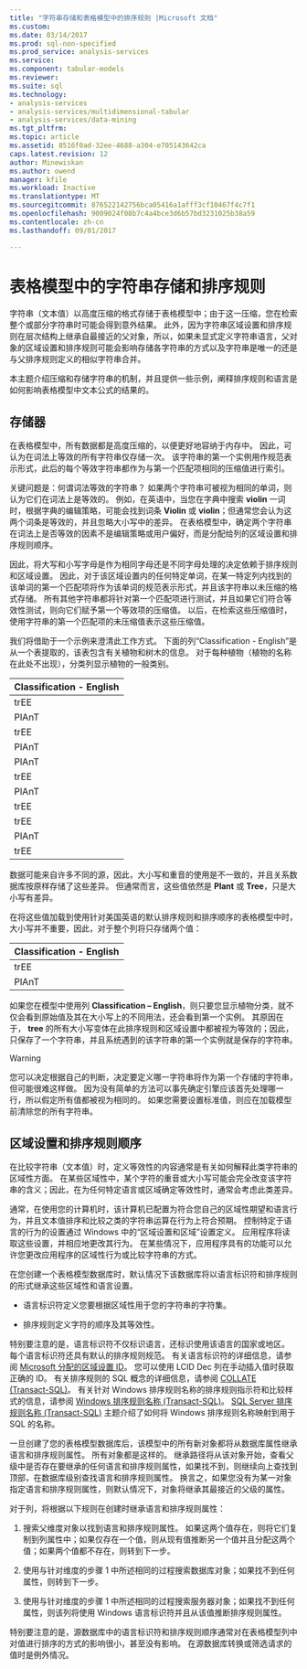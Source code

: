 ```yaml
---
title: "字符串存储和表格模型中的排序规则 |Microsoft 文档"
ms.custom: 
ms.date: 03/14/2017
ms.prod: sql-non-specified
ms.prod_service: analysis-services
ms.service: 
ms.component: tabular-models
ms.reviewer: 
ms.suite: sql
ms.technology:
- analysis-services
- analysis-services/multidimensional-tabular
- analysis-services/data-mining
ms.tgt_pltfrm: 
ms.topic: article
ms.assetid: 8516f0ad-32ee-4688-a304-e705143642ca
caps.latest.revision: 12
author: Minewiskan
ms.author: owend
manager: kfile
ms.workload: Inactive
ms.translationtype: MT
ms.sourcegitcommit: 876522142756bca05416a1afff3cf10467f4c7f1
ms.openlocfilehash: 9009024f08b7c4a4bce3d6b57bd3231025b38a59
ms.contentlocale: zh-cn
ms.lasthandoff: 09/01/2017

---
```

# <a name="string-storage-and-collation-in-tabular-models"></a>表格模型中的字符串存储和排序规则
  字符串（文本值）以高度压缩的格式存储于表格模型中；由于这一压缩，您在检索整个或部分字符串时可能会得到意外结果。 此外，因为字符串区域设置和排序规则在层次结构上继承自最接近的父对象，所以，如果未显式定义字符串语言，父对象的区域设置和排序规则可能会影响存储各字符串的方式以及字符串是唯一的还是与父排序规则定义的相似字符串合并。  
  
 本主题介绍压缩和存储字符串的机制，并且提供一些示例，阐释排序规则和语言是如何影响表格模型中文本公式的结果的。  
  
## <a name="storage"></a>存储器  
 在表格模型中，所有数据都是高度压缩的，以便更好地容纳于内存中。 因此，可认为在词法上等效的所有字符串仅存储一次。 该字符串的第一个实例用作规范表示形式，此后的每个等效字符串都作为与第一个匹配项相同的压缩值进行索引。  
  
 关键问题是：何谓词法等效的字符串？ 如果两个字符串可被视为相同的单词，则认为它们在词法上是等效的。 例如，在英语中，当您在字典中搜索 **violin** 一词时，根据字典的编辑策略，可能会找到词条 **Violin** 或 **violin**；但通常您会认为这两个词条是等效的，并且忽略大小写中的差异。 在表格模型中，确定两个字符串在词法上是否等效的因素不是编辑策略或用户偏好，而是分配给列的区域设置和排序规则顺序。  
  
 因此，将大写和小写字母是作为相同字母还是不同字母处理的决定依赖于排序规则和区域设置。 因此，对于该区域设置内的任何特定单词，在某一特定列内找到的该单词的第一个匹配项将作为该单词的规范表示形式，并且该字符串以未压缩的格式存储。  所有其他字符串都将针对第一个匹配项进行测试，并且如果它们符合等效性测试，则向它们赋予第一个等效项的压缩值。 以后，在检索这些压缩值时，使用字符串的第一个匹配项的未压缩值表示这些压缩值。  
  
 我们将借助于一个示例来澄清此工作方式。 下面的列“Classification - English”是从一个表提取的，该表包含有关植物和树木的信息。 对于每种植物（植物的名称在此处不出现），分类列显示植物的一般类别。  
  
|Classification - English|  
|-------------------------------|  
|trEE|  
|PlAnT|  
|trEE|  
|PlAnT|  
|PlAnT|  
|trEE|  
|PlAnT|  
|trEE|  
|trEE|  
|PlAnT|  
|trEE|  
  
 数据可能来自许多不同的源，因此，大小写和重音的使用是不一致的，并且关系数据库按原样存储了这些差异。 但通常而言，这些值依然是 **Plant** 或 **Tree**，只是大小写有差异。  
  
 在将这些值加载到使用针对美国英语的默认排序规则和排序顺序的表格模型中时，大小写并不重要，因此，对于整个列将只存储两个值：  
  
|Classification - English|  
|-------------------------------|  
|trEE|  
|PlAnT|  
  
 如果您在模型中使用列 **Classification – English**，则只要您显示植物分类，就不仅会看到原始值及其在大小写上的不同用法，还会看到第一个实例。 其原因在于， **tree** 的所有大小写变体在此排序规则和区域设置中都被视为等效的；因此，只保存了一个字符串，并且系统遇到的该字符串的第一个实例就是保存的字符串。  
  
> [!WARNING]  
>  您可以决定根据自己的判断，决定要定义哪一字符串将作为第一个存储的字符串，但可能很难这样做。 因为没有简单的方法可以事先确定引擎应该首先处理哪一行，所以假定所有值都被视为相同的。 如果您需要设置标准值，则应在加载模型前清除您的所有字符串。  
  
## <a name="locale-and-collation-order"></a>区域设置和排序规则顺序  
 在比较字符串（文本值）时，定义等效性的内容通常是有关如何解释此类字符串的区域性方面。 在某些区域性中，某个字符的重音或大小写可能会完全改变该字符串的含义；因此，在为任何特定语言或区域确定等效性时，通常会考虑此类差异。  
  
 通常，在使用您的计算机时，该计算机已配置为符合您自己的区域性期望和语言行为，并且文本值排序和比较之类的字符串运算在行为上符合预期。 控制特定于语言的行为的设置通过 Windows 中的“区域设置和区域”设置定义。 应用程序将读取这些设置，并相应地更改其行为。 在某些情况下，应用程序具有的功能可以允许您更改应用程序的区域性行为或比较字符串的方式。  
  
 在您创建一个表格模型数据库时，默认情况下该数据库将以语言标识符和排序规则的形式继承这些区域性和语言设置。  
  
-   语言标识符定义您要根据区域性用于您的字符串的字符集。  
  
-   排序规则定义字符的顺序及其等效性。  
  
 特别要注意的是，语言标识符不仅标识语言，还标识使用该语言的国家或地区。 每个语言标识符还具有默认的排序规则规范。 有关语言标识符的详细信息，请参阅 [Microsoft 分配的区域设置 ID](http://msdn.microsoft.com/goglobal/bb964664.aspx)。 您可以使用 LCID Dec 列在手动插入值时获取正确的 ID。 有关排序规则的 SQL 概念的详细信息，请参阅 [COLLATE (Transact-SQL)](../../t-sql/statements/collations.md)。 有关针对 Windows 排序规则名称的排序规则指示符和比较样式的信息，请参阅 [Windows 排序规则名称 (Transact-SQL)](../../t-sql/statements/windows-collation-name-transact-sql.md)。 [SQL Server 排序规则名称 (Transact-SQL)](../../t-sql/statements/sql-server-collation-name-transact-sql.md) 主题介绍了如何将 Windows 排序规则名称映射到用于 SQL 的名称。  
  
 一旦创建了您的表格模型数据库后，该模型中的所有新对象都将从数据库属性继承语言和排序规则属性。 所有对象都是这样的。 继承路径将从该对象开始，查看父级中是否存在要继承的任何语言和排序规则属性，如果找不到，则继续向上查找到顶部，在数据库级别查找语言和排序规则属性。 换言之，如果您没有为某一对象指定语言和排序规则属性，则默认情况下，对象将继承其最接近的父级的属性。  
  
 对于列，将根据以下规则在创建时继承语言和排序规则属性：  
  
1.  搜索父维度对象以找到语言和排序规则属性。 如果这两个值存在，则将它们复制到列属性中；如果仅存在一个值，则从现有值推断另一个值并且分配这两个值；如果两个值都不存在，则转到下一步。  
  
2.  使用与针对维度的步骤 1 中所述相同的过程搜索数据库对象；如果找不到任何属性，则转到下一步。  
  
3.  使用与针对维度的步骤 1 中所述相同的过程搜索服务器对象；如果找不到任何属性，则该列将使用 Windows 语言标识符并且从该值推断排序规则属性。  
  
 特别要注意的是，源数据库中的语言标识符和排序规则顺序通常对在表格模型列中对值进行排序的方式的影响很小，甚至没有影响。 在源数据库转换或筛选请求的值时是例外情况。  
  
  

